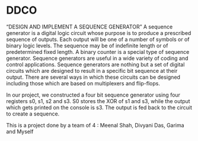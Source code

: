 # DDCO

“DESIGN AND IMPLEMENT A SEQUENCE GENERATOR”
A sequence generator is a  digital logic circuit whose purpose is to produce a prescribed sequence of outputs. Each output will be one of a number of symbols or of binary logic levels. The sequence may be of indefinite length or of predetermined fixed length. A binary counter is a special type of sequence generator. Sequence generators are useful in a wide variety of coding and control applications. Sequence generators are nothing but a set of digital circuits which are designed to result in a specific bit sequence at their output. There are several ways in which these circuits can be designed including those which are based on multiplexers and flip-flops. 

In our project, we constructed a four bit sequence generator using four registers s0, s1, s2 and s3. S0 stores the XOR of s1 and s3, while the output which gets printed on the console is s3. The output is fed back to the circuit to create a sequence.

This is a project done by a team of 4 : Meenal Shah, Divyani Das, Garima and Myself
